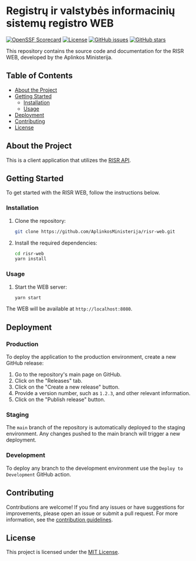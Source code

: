 # Registrų ir valstybės informacinių sistemų registro WEB

[![OpenSSF Scorecard](https://api.securityscorecards.dev/projects/github.com/AplinkosMinisterija/risr-web/badge)](https://securityscorecards.dev/viewer/?platform=github.com&org={AplinkosMinisterija}&repo={risr-web})
[![License](https://img.shields.io/github/license/AplinkosMinisterija/risr-web)](https://github.com/AplinkosMinisterija/risr-web/blob/main/LICENSE)
[![GitHub issues](https://img.shields.io/github/issues/AplinkosMinisterija/risr-web)](https://github.com/AplinkosMinisterija/risr-web/issues)
[![GitHub stars](https://img.shields.io/github/stars/AplinkosMinisterija/risr-web)](https://github.com/AplinkosMinisterija/risr-web/stargazers)

This repository contains the source code and documentation for the RISR WEB, developed by the Aplinkos
Ministerija.

## Table of Contents

- [About the Project](#about-the-project)
- [Getting Started](#getting-started)
    - [Installation](#installation)
    - [Usage](#usage)
- [Deployment](#deployment)
- [Contributing](#contributing)
- [License](#license)

## About the Project

This is a client application that utilizes
the [RISR API](https://github.com/AplinkosMinisterija/risr-api).

## Getting Started

To get started with the RISR WEB, follow the instructions below.

### Installation

1. Clone the repository:

   ```bash
   git clone https://github.com/AplinkosMinisterija/risr-web.git
   ```

2. Install the required dependencies:

   ```bash
   cd risr-web
   yarn install
   ```

### Usage

1. Start the WEB server:

   ```bash
   yarn start
   ```

The WEB will be available at `http://localhost:8080`.

## Deployment

### Production

To deploy the application to the production environment, create a new GitHub release:

1. Go to the repository's main page on GitHub.
2. Click on the "Releases" tab.
3. Click on the "Create a new release" button.
4. Provide a version number, such as `1.2.3`, and other relevant information.
5. Click on the "Publish release" button.

### Staging

The `main` branch of the repository is automatically deployed to the staging environment. Any changes pushed to the main
branch will trigger a new deployment.

### Development

To deploy any branch to the development environment use the `Deploy to Development` GitHub action.

## Contributing

Contributions are welcome! If you find any issues or have suggestions for improvements, please open an issue or submit a
pull request. For more information, see the [contribution guidelines](./CONTRIBUTING.md).

## License

This project is licensed under the [MIT License](./LICENSE).